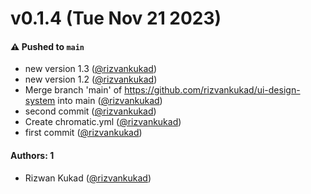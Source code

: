 # v0.1.4 (Tue Nov 21 2023)

#### ⚠️ Pushed to `main`

- new version 1.3 ([@rizvankukad](https://github.com/rizvankukad))
- new version 1.2 ([@rizvankukad](https://github.com/rizvankukad))
- Merge branch 'main' of https://github.com/rizvankukad/ui-design-system into main ([@rizvankukad](https://github.com/rizvankukad))
- second commit ([@rizvankukad](https://github.com/rizvankukad))
- Create chromatic.yml ([@rizvankukad](https://github.com/rizvankukad))
- first commit ([@rizvankukad](https://github.com/rizvankukad))

#### Authors: 1

- Rizwan Kukad ([@rizvankukad](https://github.com/rizvankukad))
